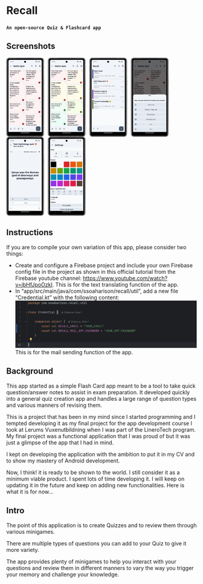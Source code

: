# Recall 
**`An open-source Quiz & Flashcard app`**

## Screenshots
<img align="left" alt="Card fragment" width="100px" src="assets/Recall_demo_cads_fragment.png" style="padding-right:10px;"/>
<img align="left" alt="Space repetition in action" width="100px" src="assets/Recall_demo_space_repetition.png" style="padding-right:10px;"/>
<img align="left" alt="Deck fragment" width="100px" src="assets/recall_demo_deck_fragment.png" style="padding-right:10px;"/>
<img align="left" alt="Quiz types" width="100px" src="assets/Recall_demo_minigames.png" style="padding-right:10px;"/>
<img align="left" alt="Test quiz" width="100px" src="assets/recall_demo_test.png" style="padding-right:10px;"/>
<img alt="Settings fragment" width="100px" src="assets/recall_demo_theme_fragment.png" style="padding-right:10px;"/>

## Instructions
If you are to compile your own variation of this app, please consider two things:
- Create and configure a Firebase project and include your own Firebase config file in the project as shown in this official tutorial from the Firebase youtube channel: https://www.youtube.com/watch?v=jbHfJpoOzkI. This is for the text translating function of the app.
- In “app/src/main/java/com/ssoaharison/recall/util”, add a new file “Credential.kt” with the following content:
  ![Credential.](assets/credential_class.png) </br> This is for the mail sending function of the app.

## Background
This app started as a simple Flash Card app meant to be a tool to take quick question/answer notes to assist in exam preparation. It developed quickly into a general quiz creation app and handles a large range of question types and various manners of revising them. 
 
This is a project that has been in my mind since I started programming and I tempted developing it as my final project for the app development course I took at Lerums Vuxenutbildning when I was part of the LineroTech program. 
My final project was a functional application that I was proud of but it was just a glimpse of the app that I had in mind.

I kept on developing the application with the ambition to put it in my CV and to show my mastery of Android development. 

Now, I think! it is ready to be shown to the world. I still consider it as a minimum viable product. I spent lots of time developing it. I will keep on updating it in the future and keep on adding new functionalities. Here is what it is for now…

## Intro 
The point of this application is to create Quizzes and to review them through various minigames. 

There are multiple types of questions you can add to your Quiz to give it more variety. 

The app provides plenty of minigames to help you interact with your questions and review them in different manners to vary the way you trigger your memory and challenge your knowledge.
